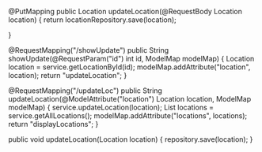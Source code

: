 
@PutMapping
public Location updateLocation(@RequestBody Location location) {
    return locationRepository.save(location);

}


@RequestMapping("/showUpdate")
public String showUpdate(@RequestParam("id") int id, ModelMap modelMap) {
    Location location = service.getLocationById(id);
    modelMap.addAttribute("location", location);
    return "updateLocation";
}


@RequestMapping("/updateLoc")
public String updateLocation(@ModelAttribute("location") Location location, ModelMap modelMap) {
    service.updateLocation(location);
    List<Location> locations = service.getAllLocations();
    modelMap.addAttribute("locations", locations);
    return "displayLocations";
}

public void updateLocation(Location location) {
    repository.save(location);
}
